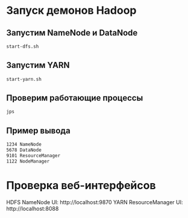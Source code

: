 # Запуск демонов Hadoop

## Запустим NameNode и DataNode

```bash
start-dfs.sh
```

## Запустим YARN

```bash
start-yarn.sh
```

## Проверим работающие процессы

```bash
jps
```

## Пример вывода
```bash
1234 NameNode  
5678 DataNode  
9101 ResourceManager  
1122 NodeManager  
```

# Проверка веб-интерфейсов


HDFS NameNode UI: http://localhost:9870
YARN ResourceManager UI: http://localhost:8088
